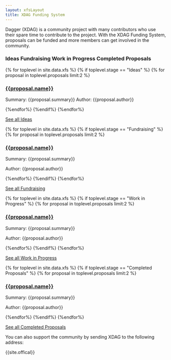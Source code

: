 ```yaml
---
layout: xfsLayout
title: XDAG Funding System
---
```


Dagger (XDAG) is a community project with many contributors who use their spare time to contribute to the project. With the XDAG Funding System, proposals can be funded and more members can get involved in the community.

### Ideas Fundraising Work in Progress Completed Proposals
<div id="newsContainer">
<div id="title" class="flex-item">
    {% for toplevel in site.data.xfs %}
        {% if toplevel.stage == "Ideas" %}
            {% for proposal in toplevel.proposals limit:2 %}
                <h3><a href="{{site.baseurl}}/{{proposal.url}}">{{proposal.name}}</a></h3>
                <p>Summary: {{proposal.summary}} 
                Author: {{proposal.author}}</p>
            {%endfor%}
        {%endif%}
    {%endfor%}
    <p><a href="{{ '/xdag-funding-system/proposals/' | relative_url }}">See all Ideas</a></p>
</div>

<div id="title" class="flex-item">
    {% for toplevel in site.data.xfs %}
        {% if toplevel.stage == "Fundraising" %}
            {% for proposal in toplevel.proposals limit:2 %}
                <h3><a href="{{site.baseurl}}/{{proposal.url}}">{{proposal.name}}</a></h3>
                <p>Summary: {{proposal.summary}}</p>
                <p>Author: {{proposal.author}}</p>
            {%endfor%}
        {%endif%}
    {%endfor%}
    <p><a href="{{ '/xdag-funding-system/proposals/' | relative_url }}">See all Fundraising</a></p>
</div>

<div id="title" class="flex-item">
{% for toplevel in site.data.xfs %}
    {% if toplevel.stage == "Work in Progress" %}
        {% for proposal in toplevel.proposals limit:2 %}   
            <h3><a href="{{site.baseurl}}/{{proposal.url}}">{{proposal.name}}</a></h3>
            <p>Summary: {{proposal.summary}}</p>
            <p>Author: {{proposal.author}}</p>
        {%endfor%}
    {%endif%}
{%endfor%}
<p><a href="{{ '/xdag-funding-system/proposals/' | relative_url }}">See all Work in Progress</a></p>
</div>

<div id="title" class="flex-item">
{% for toplevel in site.data.xfs %}
    {% if toplevel.stage == "Completed Proposals" %}
        {% for proposal in toplevel.proposals limit:2 %}
            <h3><a href="{{site.baseurl}}/{{proposal.url}}">{{proposal.name}}</a></h3>
            <p>Summary: {{proposal.summary}}</p>
            <p>Author: {{proposal.author}}</p>
        {%endfor%}
    {%endif%}
{%endfor%}
<p><a href="{{ '/xdag-funding-system/proposals/' | relative_url }}">See all Completed Proposals</a></p>
</div>
</div>



You can also support the community by sending XDAG to the following address:

<p class="centerWallet">{{site.offical}}</p>